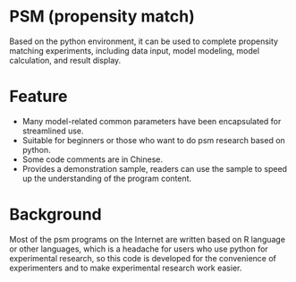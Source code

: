 PSM (propensity match)
=========================

Based on the python environment, it can be used to complete propensity matching experiments, including data input, model modeling, model calculation, and result display.

Feature
=========================
- Many model-related common parameters have been encapsulated for streamlined use.
- Suitable for beginners or those who want to do psm research based on python.
- Some code comments are in Chinese.
- Provides a demonstration sample, readers can use the sample to speed up the understanding of the program content.

Background
=========================
Most of the psm programs on the Internet are written based on R language or other languages, which is a headache for users who use python for experimental research, so this code is developed for the convenience of experimenters and to make experimental research work easier.
